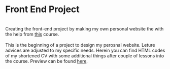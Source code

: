 # Front End Project #
<br> Creating the front-end project by making my own personal website the with the help from [this](udemy.com/course/the-complete-web-development-bootcamp/) course. </br>
<br> This is the beginning of a project to design my perosnal website. Leture advices are adjusted to my specific needs. Herein you can find HTML codes of my shortened CV with some additional things after couple of lessons into the course. Preview can be found [here](https://aurimas13.github.io/front-end-web/). </br>
